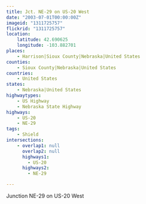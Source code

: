 ```yaml
---
title: Jct. NE-29 on US-20 West
date: "2003-07-01T00:00:00Z"
imageid: "1311725757"
flickrid: "1311725757"
location:
    latitude: 42.690625
    longitude: -103.882701
places:
    - Harrison|Sioux County|Nebraska|United States
counties:
    - Sioux County|Nebraska|United States
countries:
    - United States
states:
    - Nebraska|United States
highwaytypes:
    - US Highway
    - Nebraska State Highway
highways:
    - US-20
    - NE-29
tags:
    - Shield
intersections:
    - overlap1: null
      overlap2: null
      highways1:
        - US-20
      highways2:
        - NE-29

---
```

Junction NE-29 on US-20 West